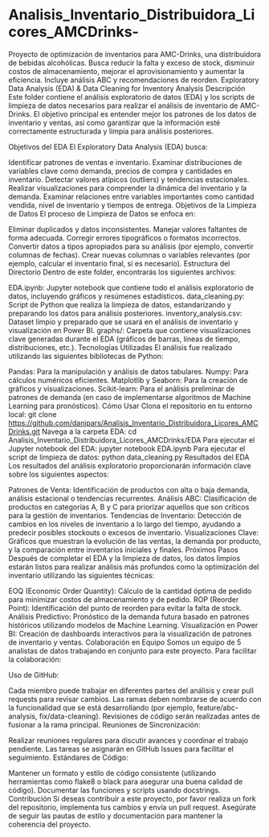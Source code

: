 # Analisis_Inventario_Distribuidora_Licores_AMCDrinks-
Proyecto de optimización de inventarios para AMC-Drinks, una distribuidora de bebidas alcohólicas. Busca reducir la falta y exceso de stock, disminuir costos de almacenamiento, mejorar el aprovisionamiento y aumentar la eficiencia. Incluye análisis ABC y recomendaciones de reorden.
Exploratory Data Analysis (EDA) & Data Cleaning for Inventory Analysis
Descripción
Este folder contiene el análisis exploratorio de datos (EDA) y los scripts de limpieza de datos necesarios para realizar el análisis de inventario de AMC-Drinks. El objetivo principal es entender mejor los patrones de los datos de inventario y ventas, así como garantizar que la información esté correctamente estructurada y limpia para análisis posteriores.

Objetivos del EDA
El Exploratory Data Analysis (EDA) busca:

Identificar patrones de ventas e inventario.
Examinar distribuciones de variables clave como demanda, precios de compra y cantidades en inventario.
Detectar valores atípicos (outliers) y tendencias estacionales.
Realizar visualizaciones para comprender la dinámica del inventario y la demanda.
Examinar relaciones entre variables importantes como cantidad vendida, nivel de inventario y tiempos de entrega.
Objetivos de la Limpieza de Datos
El proceso de Limpieza de Datos se enfoca en:

Eliminar duplicados y datos inconsistentes.
Manejar valores faltantes de forma adecuada.
Corregir errores tipográficos o formatos incorrectos.
Convertir datos a tipos apropiados para su análisis (por ejemplo, convertir columnas de fechas).
Crear nuevas columnas o variables relevantes (por ejemplo, calcular el inventario final, si es necesario).
Estructura del Directorio
Dentro de este folder, encontrarás los siguientes archivos:

EDA.ipynb: Jupyter notebook que contiene todo el análisis exploratorio de datos, incluyendo gráficos y resúmenes estadísticos.
data_cleaning.py: Script de Python que realiza la limpieza de datos, estandarizando y preparando los datos para análisis posteriores.
inventory_analysis.csv: Dataset limpio y preparado que se usará en el análisis de inventario y visualización en Power BI.
graphs/: Carpeta que contiene visualizaciones clave generadas durante el EDA (gráficos de barras, líneas de tiempo, distribuciones, etc.).
Tecnologías Utilizadas
El análisis fue realizado utilizando las siguientes bibliotecas de Python:

Pandas: Para la manipulación y análisis de datos tabulares.
Numpy: Para cálculos numéricos eficientes.
Matplotlib y Seaborn: Para la creación de gráficos y visualizaciones.
Scikit-learn: Para el análisis preliminar de patrones de demanda (en caso de implementarse algoritmos de Machine Learning para pronósticos).
Cómo Usar
Clona el repositorio en tu entorno local:
git clone https://github.com/danipars/Analisis_Inventario_Distribuidora_Licores_AMCDrinks.git
Navega a la carpeta EDA:
cd Analisis_Inventario_Distribuidora_Licores_AMCDrinks/EDA
Para ejecutar el Jupyter notebook del EDA:
jupyter notebook EDA.ipynb
Para ejecutar el script de limpieza de datos:
python data_cleaning.py
Resultados del EDA
Los resultados del análisis exploratorio proporcionarán información clave sobre los siguientes aspectos:

Patrones de Venta: Identificación de productos con alta o baja demanda, análisis estacional o tendencias recurrentes.
Análisis ABC: Clasificación de productos en categorías A, B y C para priorizar aquellos que son críticos para la gestión de inventarios.
Tendencias de Inventario: Detección de cambios en los niveles de inventario a lo largo del tiempo, ayudando a predecir posibles stockouts o excesos de inventario.
Visualizaciones Clave: Gráficos que muestran la evolución de las ventas, la demanda por producto, y la comparación entre inventarios iniciales y finales.
Próximos Pasos
Después de completar el EDA y la limpieza de datos, los datos limpios estarán listos para realizar análisis más profundos como la optimización del inventario utilizando las siguientes técnicas:

EOQ (Economic Order Quantity): Cálculo de la cantidad óptima de pedido para minimizar costos de almacenamiento y de pedido.
ROP (Reorder Point): Identificación del punto de reorden para evitar la falta de stock.
Análisis Predictivo: Pronóstico de la demanda futura basado en patrones históricos utilizando modelos de Machine Learning.
Visualización en Power BI: Creación de dashboards interactivos para la visualización de patrones de inventario y ventas.
Colaboración en Equipo
Somos un equipo de 5 analistas de datos trabajando en conjunto para este proyecto. Para facilitar la colaboración:

Uso de GitHub:

Cada miembro puede trabajar en diferentes partes del análisis y crear pull requests para revisar cambios.
Las ramas deben nombrarse de acuerdo con la funcionalidad que se está desarrollando (por ejemplo, feature/abc-analysis, fix/data-cleaning).
Revisiones de código serán realizadas antes de fusionar a la rama principal.
Reuniones de Sincronización:

Realizar reuniones regulares para discutir avances y coordinar el trabajo pendiente.
Las tareas se asignarán en GitHub Issues para facilitar el seguimiento.
Estándares de Código:

Mantener un formato y estilo de código consistente (utilizando herramientas como flake8 o black para asegurar una buena calidad de código).
Documentar las funciones y scripts usando docstrings.
Contribución
Si deseas contribuir a este proyecto, por favor realiza un fork del repositorio, implementa tus cambios y envía un pull request. Asegúrate de seguir las pautas de estilo y documentación para mantener la coherencia del proyecto.
